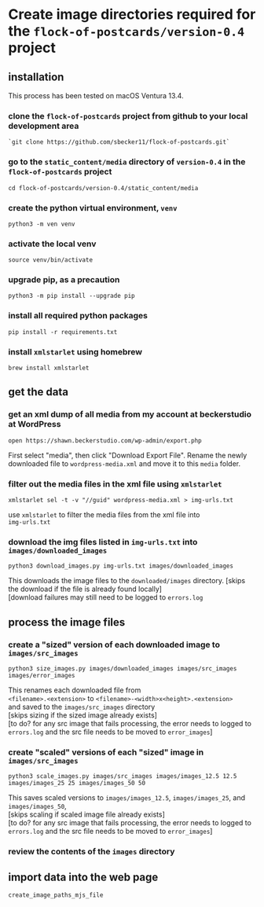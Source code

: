 # Create image directories required for the `flock-of-postcards/version-0.4` project

## installation  

This process has been tested on macOS Ventura 13.4.

### clone the `flock-of-postcards` project from github to your local development area  

    `git clone https://github.com/sbecker11/flock-of-postcards.git`

### go to the `static_content/media` directory of `version-0.4` in the `flock-of-postcards` project

    cd flock-of-postcards/version-0.4/static_content/media

### create the python virtual environment, `venv` 

    python3 -m ven venv  

### activate the local venv  

    source venv/bin/activate  

### upgrade pip, as a precaution  

    python3 -m pip install --upgrade pip  

### install all required python packages  

    pip install -r requirements.txt  

### install `xmlstarlet` using homebrew  

    brew install xmlstarlet  

## get the data

### get an xml dump of all media from my account at beckerstudio at WordPress  

    open https://shawn.beckerstudio.com/wp-admin/export.php  

First select "media", then click "Download Export File". 
Rename the newly downloaded file to `wordpress-media.xml`
and move it to this `media` folder.  

### filter out the media files in the xml file using `xmlstarlet`  

    xmlstarlet sel -t -v "//guid" wordpress-media.xml > img-urls.txt  

use `xmlstarlet` to filter the media files from the xml file into  
`img-urls.txt`  


### download the img files listed in `img-urls.txt` into `images/downloaded_images`  

    python3 download_images.py img-urls.txt images/downloaded_images  

This downloads the image files to the `downloaded/images` directory.
[skips the download if the file is already found locally]  
[download failures may still need to be logged to `errors.log`  

## process the image files

### create a "sized" version of each downloaded image to `images/src_images`  

    python3 size_images.py images/downloaded_images images/src_images images/error_images  

This renames each downloaded file from  
 `<filename>.<extension>` to `<filename>-<width>x<height>.<extension>`  
and saved to the  `images/src_images` directory  
[skips sizing if the sized image already exists]  
[to do? for any src image that fails processing, the error needs to logged to `errors.log` and the src file needs to be moved to `error_images`]  

### create "scaled" versions of each "sized" image in `images/src_images`  

    python3 scale_images.py images/src_images images/images_12.5 12.5 images/images_25 25 images/images_50 50

This saves scaled versions to `images/images_12.5`, `images/images_25`, and `images/images_50`,  
[skips scaling if scaled image file already exists]  
[to do? for any src image that fails processing, the error needs to logged to `errors.log` and the src file needs to be moved to `error_images`]  


### review the contents of the `images` directory  

## import data into the web page 

    create_image_paths_mjs_file 


